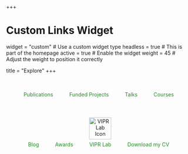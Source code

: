 +++
# Custom Links Widget
widget = "custom"  # Use a custom widget type
headless = true  # This is part of the homepage
active = true  # Enable the widget
weight = 45  # Adjust the weight to position it correctly

title = "Explore"
+++

<div style="text-align: center;">
    <a href="/publication/" style="margin: 20px; text-decoration: none; display: inline-block;">
        <i class="fas fa-file-alt" style="font-size: 60px; color: #228B22;"></i>
        <p style="color: #228B22;">Publications</p>
    </a>
    <a href="/project/" style="margin: 20px; text-decoration: none; display: inline-block;">
        <i class="fas fa-landmark" style="font-size: 60px; color: #228B22;"></i>
        <p style="color: #228B22;">Funded Projects</p>
    </a>
    <a href="/talk/" style="margin: 20px; text-decoration: none; display: inline-block;">
        <i class="fas fa-microphone" style="font-size: 60px; color: #228B22;"></i>
        <p style="color: #228B22;">Talks</p>
    </a>
    <a href="/courses/" style="margin: 20px; text-decoration: none; display: inline-block;">
        <i class="fas fa-chalkboard-teacher" style="font-size: 60px; color: #228B22;"></i>
        <p style="color: #228B22;">Courses</p>
    </a>
    <a href="/post/" style="margin: 20px; text-decoration: none; display: inline-block;">
        <i class="fas fa-book-open" style="font-size: 60px; color: #228B22;"></i>
        <p style="color: #228B22;">Blog</p>
    </a>
    <a href="/awards/" style="margin: 20px; text-decoration: none; display: inline-block;">
        <i class="fas fa-trophy" style="font-size: 60px; color: #228B22;"></i>
        <p style="color: #228B22;">Awards</p>
    </a>
    <a href="https://viprlab.org" style="margin: 20px; text-decoration: none; display: inline-block;">
        <img src="/icons/vipr_lab.svg" alt="VIPR Lab Icon" style="width: 60px; height: 60px; display: block; margin: 0 auto;">
        <p style="color: #228B22; margin-top: 5px;">VIPR Lab</p>
    </a>
    <a href="/files/cv.pdf" style="margin: 20px; text-decoration: none; display: inline-block;">
        <i class="ai ai-cv" style="font-size: 60px; color: #228B22;"></i>
        <p style="color: #228B22;">Download my CV</p>
    </a>
</div>

